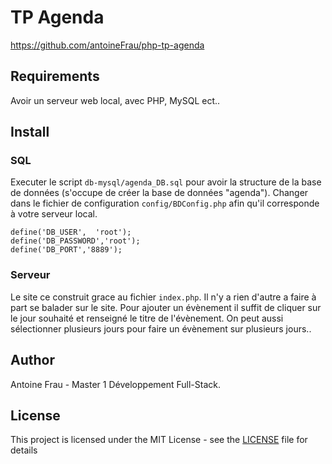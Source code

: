 # TP Agenda

https://github.com/antoineFrau/php-tp-agenda 

## Requirements
Avoir un serveur web local, avec PHP, MySQL ect..

## Install
### SQL
Executer le script `db-mysql/agenda_DB.sql` pour avoir la structure de la base de données (s'occupe de créer la base de données "agenda").
Changer dans le fichier de configuration `config/BDConfig.php` afin qu'il corresponde à votre serveur local.
```
define('DB_USER',  'root');
define('DB_PASSWORD','root');
define('DB_PORT','8889');
```

### Serveur
Le site ce construit grace au fichier `index.php`. Il n'y a rien d'autre a faire à part se balader sur le site.
Pour ajouter un évènement il suffit de cliquer sur le jour souhaité et renseigné le titre de l'évènement. 
On peut aussi sélectionner plusieurs jours pour faire un évènement sur plusieurs jours..


## Author
Antoine Frau - Master 1 Développement Full-Stack.

## License

This project is licensed under the MIT License - see the [LICENSE](LICENSE) file for details
